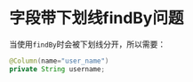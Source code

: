 # 字段带下划线findBy问题

当使用`findBy`时会被下划线分开，所以需要：

```java
@Column(name="user_name")
private String username;
```